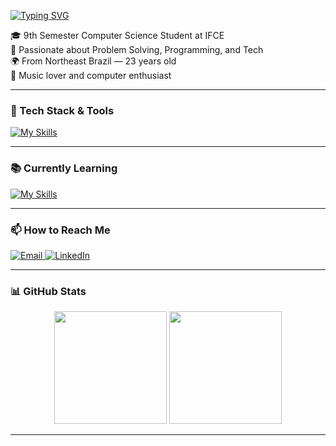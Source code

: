 <p align="left">

  [![Typing SVG](https://readme-typing-svg.demolab.com?font=Fira+Code&duration=3500&pause=500&multiline=true&width=435&height=75&lines=Hi+there%2C+i'm+Erineldo+Filho;Fullstack+developer)](https://git.io/typing-svg)
</p>

<p align="left">
  🎓 9th Semester Computer Science Student at IFCE<br>
  🧠 Passionate about Problem Solving, Programming, and Tech<br>
  🌍 From Northeast Brazil — 23 years old<br>
  🎵 Music lover and computer enthusiast
</p>

---

### 🚀 Tech Stack & Tools
<p align="left">
   
  [![My Skills](https://skillicons.dev/icons?i=git,github,react,nodejs,tailwind,bootstrap,sequelize,prisma,vite,express,linux,mysql,postgresql,sqlite,java,python,js,selenium,jest,php,c,html,css,docker,eclipse,vscode,postman,latex&perline=7)](https://skillicons.dev)
</p>


---

### 📚 Currently Learning
<p align="left">
  
  [![My Skills](https://skillicons.dev/icons?i=typescript,firebase,figma,heroku&perline=7)](https://skillicons.dev)
</p>

---

### 📫 How to Reach Me
<p align="left">
  <a href="mailto:erineldx@gmail.com" target="_blank">
    <img src="https://img.shields.io/badge/Gmail-D14836?style=for-the-badge&logo=gmail&logoColor=white" alt="Email" />
  </a>
  <a href="https://www.linkedin.com/in/erxfilho" target="_blank">
    <img src="https://img.shields.io/badge/LinkedIn-0A66C2?style=for-the-badge&logo=linkedin&logoColor=white" alt="LinkedIn" />
  </a>
</p>

---

### 📊 GitHub Stats
<p align="center">
  <img height="180em" src="https://github-readme-stats.vercel.app/api?username=erfilho&show_icons=true&theme=tokyonight&include_all_commits=true&count_private=true" />
  <img height="180em" src="https://github-readme-stats.vercel.app/api/top-langs/?username=erfilho&layout=compact&langs_count=8&theme=tokyonight" />
</p>

---

<!-- Optional personal fun fact section -->
<!--
### ⚡ Fun Facts
- 🧩 I love solving logic puzzles
- 🤖 Currently building cool stuff with AI + backend tech
- 🎸 Can play a bit of guitar in my free time
-->

